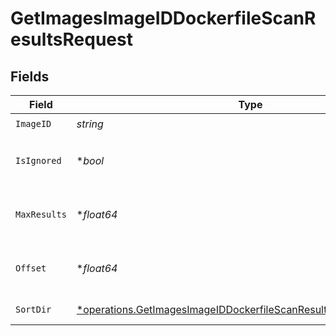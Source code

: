 # GetImagesImageIDDockerfileScanResultsRequest


## Fields

| Field                                                                                                                                                          | Type                                                                                                                                                           | Required                                                                                                                                                       | Description                                                                                                                                                    |
| -------------------------------------------------------------------------------------------------------------------------------------------------------------- | -------------------------------------------------------------------------------------------------------------------------------------------------------------- | -------------------------------------------------------------------------------------------------------------------------------------------------------------- | -------------------------------------------------------------------------------------------------------------------------------------------------------------- |
| `ImageID`                                                                                                                                                      | *string*                                                                                                                                                       | :heavy_check_mark:                                                                                                                                             | N/A                                                                                                                                                            |
| `IsIgnored`                                                                                                                                                    | **bool*                                                                                                                                                        | :heavy_minus_sign:                                                                                                                                             | Return ignored / not ignored entries                                                                                                                           |
| `MaxResults`                                                                                                                                                   | **float64*                                                                                                                                                     | :heavy_minus_sign:                                                                                                                                             | The number of entries to return (pagination)                                                                                                                   |
| `Offset`                                                                                                                                                       | **float64*                                                                                                                                                     | :heavy_minus_sign:                                                                                                                                             | Return entries from this offset (pagination)                                                                                                                   |
| `SortDir`                                                                                                                                                      | [*operations.GetImagesImageIDDockerfileScanResultsQueryParamSortDir](../../../pkg/models/operations/getimagesimageiddockerfilescanresultsqueryparamsortdir.md) | :heavy_minus_sign:                                                                                                                                             | sorting direction                                                                                                                                              |